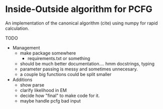 # Inside-Outside algorithm for PCFG
An implementation of the canonical algorithm (cite) using numpy for rapid calculation.



TODO 
- Management
    - make package somewhere
        - requirements.txt or something
    - should be much better documentation.... hmm docstrings, typing
    - parameter passing is messy and sometimes unnecesary. 
    - a couple big functions could be split smaller
- Additions
    - show parse
    - clarify likelihood in EM
    - decide how "final" to make code for it.
    - maybe handle pcfg bad input